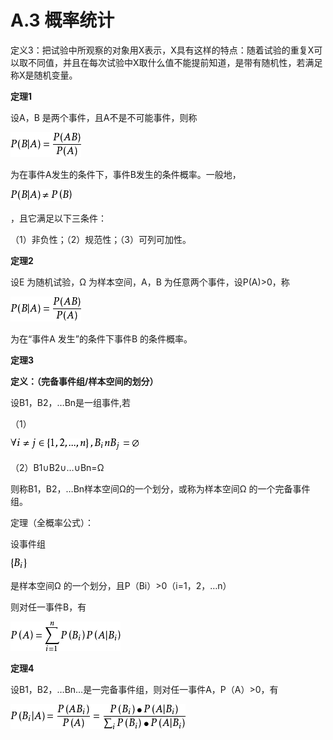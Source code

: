 # A.3 概率统计


定义3：把试验中所观察的对象用X表示，X具有这样的特点：随着试验的重复X可以取不同值，并且在每次试验中X取什么值不能提前知道，是带有随机性，若满足称X是随机变量。

**定理1**

设A，B 是两个事件，且A不是不可能事件，则称

![](media/1d59f5e0deeee83fe10aea41b584f254.png)

为在事件A发生的条件下，事件B发生的条件概率。一般地，

![](media/19e289f4f1a2edc52670383fb1986ec5.png)

，且它满足以下三条件：

（1）非负性；（2）规范性；（3）可列可加性。

**定理2**

设E 为随机试验，Ω 为样本空间，A，B 为任意两个事件，设P(A)\>0，称

![](media/1d59f5e0deeee83fe10aea41b584f254.png)

为在“事件A 发生”的条件下事件B 的条件概率。

**定理3**

**定义：（完备事件组/样本空间的划分）**

设B1，B2，…Bn是一组事件,若

（1）

![](media/f87ebab1f3185fed9ebc68f9aac76a4d.png)

（2）B1∪B2∪…∪Bn=Ω

则称B1，B2，…Bn样本空间Ω的一个划分，或称为样本空间Ω 的一个完备事件组。

定理（全概率公式）：

设事件组

![](media/e39fe592902f8d0f46d0210060208926.png)

是样本空间Ω 的一个划分，且P（Bi）\>0（i=1，2，…n）

则对任一事件B，有

![](media/ace75ba65fbd9624d1153b9987a469f1.png)

**定理4**

设B1，B2，…Bn…是一完备事件组，则对任一事件A，P（A）\>0，有

![](media/067218efcf8e30a082c2058ae5a18755.png)

